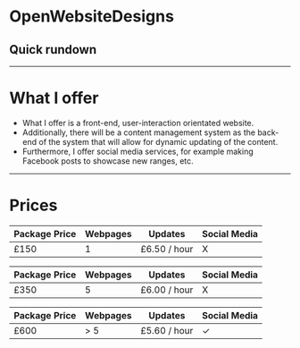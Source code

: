 # OpenWebsiteDesigns
## Quick rundown

---

# What I offer

* What I offer is a front-end, user-interaction orientated website. 
* Additionally, there will be a content management system as the back-end
of the system that will allow for dynamic updating of the content. 
* Furthermore, I offer social media services, for example making Facebook
posts to showcase new ranges, etc. 

---

# Prices

Package Price | Webpages | Updates | Social Media
------------ | ------------- | ------------ | -------------
£150 | 1 | £6.50 / hour | X

Package Price | Webpages | Updates | Social Media 
------------ | ------------- | ------------ | -------------
£350 | 5 | £6.00 / hour | X

Package Price | Webpages | Updates | Social Media 
------------ | ------------- | ------------ | -------------
£600 | > 5 | £5.60 / hour | ✓
